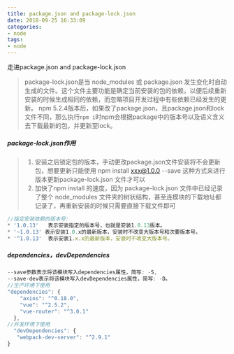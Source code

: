 ```yaml
---
title: package.json and package-lock.json
date: 2018-09-25 16:33:09
categories:
- node
tags:
- node
---
```

走进package.json and package-lock.json
<!-- more -->
>package-lock.json是当 node_modules 或 package.json 发生变化时自动生成的文件。这个文件主要功能是确定当前安装的包的依赖，以便后续重新安装的时候生成相同的依赖，而忽略项目开发过程中有些依赖已经发生的更新。
npm 5.2.4版本后，如果改了package.json，且package.json和lock文件不同，那么执行`npm i`时npm会根据package中的版本号以及语义含义去下载最新的包，并更新至lock。
##### package-lock.json作用
>1. 安装之后锁定包的版本，手动更改package.json文件安装将不会更新包，想要更新只能使用 npm install xxx@1.0.0 --save 这种方式来进行版本更新package-lock.json 文件才可以
>2. 加快了npm install 的速度，因为 package-lock.json 文件中已经记录了整个 node_modules 文件夹的树状结构，甚至连模块的下载地址都记录了，再重新安装的时候只需要直接下载文件即可
```JavaScript
//指定安装依赖的版本号:
* '1.0.13'   表示安装指定的版本号，也就是安装1.0.13版本。
* '~1.0.13' 表示安装1.0.x的最新版本，安装时不改变大版本号和次要版本号。
* '^1.0.13'  表示安装1.x.x的最新版本，安装时不改变大版本号。
```
##### dependencies，devDependencies
```JavaScript
--save参数表示将该模块写入dependencies属性，简写: -S,
--save-dev表示将该模块写入devDependencies属性，简写: -D。
//生产环境下使用
"dependencies": {
    "axios": "^0.18.0",
    "vue": "^2.5.2",
    "vue-router": "^3.0.1"
  },
//开发环境下使用
  "devDependencies": {
   "webpack-dev-server": "^2.9.1"
}
```